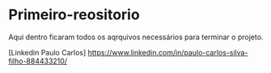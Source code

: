 # Primeiro-reositorio

Aqui dentro ficaram todos os aqrquivos necessários para terminar o projeto.

[Linkedin Paulo Carlos] https://www.linkedin.com/in/paulo-carlos-silva-filho-884433210/
